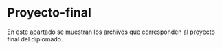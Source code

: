 # Proyecto-final
En este apartado se muestran los archivos que corresponden al proyecto final del diplomado.
